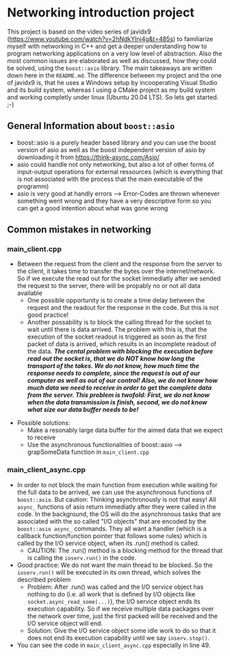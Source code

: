 # Networking introduction project
This project is based on the video series of javidx9 (https://www.youtube.com/watch?v=2hNdkYInj4g&t=485s) to familiarize myself with networking in C++ and get a deeper understanding how to program networking applications on a very low level of abstraction. Also the most common issues are elaborated as well as discussed, how they could be solved, using the ```boost::asio``` library. The main takeaways are written down here in the ```README.md```.
The difference between my project and the one of javidx9 is, that he uses a Windows setup by incooperating Visual Studio and its build system, whereas I using a CMake project as my build system and working completly under linux (Ubuntu 20.04 LTS). So lets get started. ;-)  

## General Information about ```boost::asio```
+ boost::asio is a purely header based library and you can use the boost version of asio as well as the boost independent version of asio by downloading it from https://think-async.com/Asio/ 
+ asio could handle not only networking, but also a lot of other forms of input-output operations for external ressources (which is everything that is not associated with the process that the main executable of the programm) 
+ asio is very good at handly errors --> Error-Codes are thrown whenever something went wrong and they have a very descriptive form so you can get a good intention about what was gone wrong

## Common mistakes in networking
### main_client.cpp
* Between the request from the client and the response from the server to the client, it takes time to transfer the bytes over the internet/network. So if we execute the read out for the socket immediatly after we sended the request to the server, there will be propably no or not all data available 
    - One possible opportunity is to create a time delay between the request and the readout for the response in the code. But this is not good practice!
    - Another possability is to block the calling thread for the socket to wait until there is data arrived. The problem with this is, that the execution of the socket readout is triggered as soon as the first packet of data is arrived, which results in an incomplete readout of the data.
***The cental problem with blocking the execution before read out the socket is, that we do NOT know how long the transport of the takes. We do not know, how much time the response needs to complete, since the request is out of our computer as well as out of our control! Also, we do not know how much data we need to receive in order to get the complete data from the server. This problem is twofold: First, we do not know when the data transmission is finish, second, we do not know what size our data buffer needs to be!***
+ Possible solutions: 
    - Make a resonably large data buffer for the aimed data that we expect to receive
    - Use the asynchronous functionalities of boost::asio --> grapSomeData function in ```main_client.cpp```

### main_client_async.cpp
+ In order to not block the main function from execution while waiting for the full data to be arrived, we can use the asynchronous functions of ```boost::asio```. But caution: Thinking asynchronously is not that easy! All ```async_``` functions of asio return immediatly after they were called in the code. In the background, the OS will do the asynchronous tasks that are associated with the so called "I/O objects" that are encoded by the ```boost::asio async_``` commands. They all want a handler (which is a callback function/function pointer that follows some rules) which is called by the I/O service object, when its .run() method is called. 
    - CAUTION: The .run() method is a blocking method for the thread that is calling the ```ioserv.run()``` in the code. 
+ Good practice: We do not want the main thread to be blocked. So the ```ioserv.run()``` will be executed in its own thread, which solves the described problem
    - Problem: After .run() was called and the I/O service object has nothing to do (i.e. all work that is defined by I/O objects like ```socket.async_read_some(...)```), the I/O service object ends its execution capability. So if we receive multiple data packages over the network over time, just the first packed will be received and the I/O service object will end. 
    - Solution: Give the I/O service object some idle work to do so that it does not end its execution capability until we say ```ioserv.stop()```.
+ You can see the code in ```main_client_async.cpp``` especially in line 49. 
